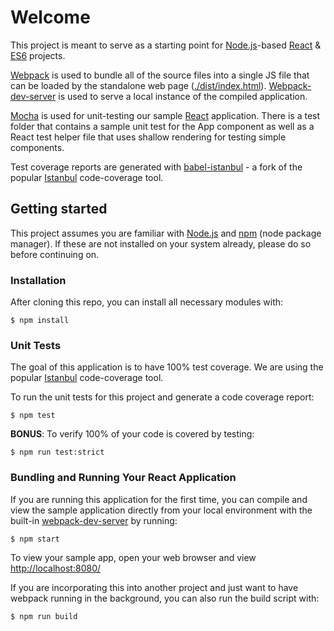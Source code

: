 # Welcome
This project is meant to serve as a starting point for [Node.js](https://nodejs.org)-based [React](https://facebook.github.io/react/) & [ES6](https://nodejs.org/en/docs/es6/) projects.

[Webpack](https://webpack.github.io/) is used to bundle all of the source files into a single JS file that can be loaded by the standalone web page ([./dist/index.html](./dist/index.html)). [Webpack-dev-server](https://webpack.github.io/docs/webpack-dev-server.html) is used to serve a local instance of the compiled application.

[Mocha](https://mochajs.org) is used for unit-testing our sample [React](https://facebook.github.io/react/) application. There is a test folder that contains a sample unit test for the App component as well as a React test helper file that uses shallow rendering for testing simple components.

Test coverage reports are generated with [babel-istanbul](https://www.npmjs.com/package/babel-istanbul) - a fork of the popular [Istanbul](https://www.npmjs.com/package/istanbul) code-coverage tool.

## Getting started
This project assumes you are familiar with [Node.js](https://nodejs.org) and [npm](https://www.npmjs.com) (node package manager). If these are not installed on your system already, please do so before continuing on.

### Installation
After cloning this repo, you can install all necessary modules with:

    $ npm install

### Unit Tests
The goal of this application is to have 100% test coverage. We are using the popular [Istanbul](https://www.npmjs.com/package/istanbul) code-coverage tool. 

  To run the unit tests for this project and generate a code coverage report:

    $ npm test

  **BONUS**: To verify 100% of your code is covered by testing:

    $ npm run test:strict

### Bundling and Running Your React Application
If you are running this application for the first time, you can compile and view the sample application directly from your local environment with the built-in [webpack-dev-server](https://webpack.github.io/docs/webpack-dev-server.html) by running:

    $ npm start

To view your sample app, open your web browser and view [http://localhost:8080/](http://localhost:8080/)

If you are incorporating this into another project and just want to have webpack running in the background, you can also run the build script with:

    $ npm run build

